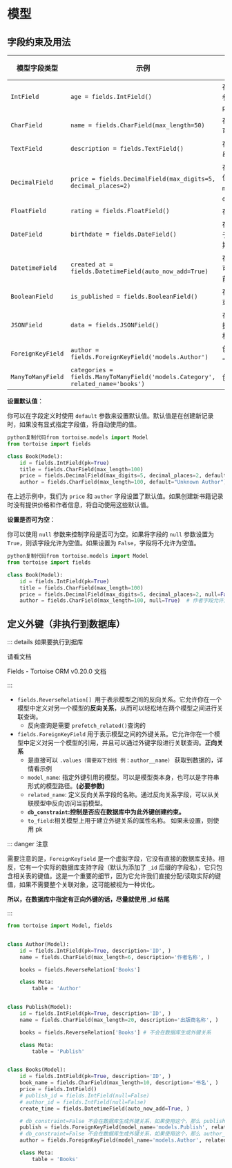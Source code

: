 # 模型

## 字段约束及用法

| 模型字段类型      | 示例                                                         | 说明                                                         | 可传入的参数和约束             |
| ----------------- | ------------------------------------------------------------ | ------------------------------------------------------------ | ------------------------------ |
| `IntField`        | `age = fields.IntField()`                                    | 存储整数值，可选参数如 `unique` 和 `pk` 用于约束。           | `unique`, `pk`                 |
| `CharField`       | `name = fields.CharField(max_length=50)`                     | 存储文本字符串，可设置最大长度。                             | `max_length`, `unique`         |
| `TextField`       | `description = fields.TextField()`                           | 存储长文本字符串，不限制长度。                               | `n/a`                          |
| `DecimalField`    | `price = fields.DecimalField(max_digits=5, decimal_places=2)` | 存储精确的小数值，需要设置 `max_digits` 和 `decimal_places`。 | `max_digits`, `decimal_places` |
| `FloatField`      | `rating = fields.FloatField()`                               | 存储浮点数值。                                               | `n/a`                          |
| `DateField`       | `birthdate = fields.DateField()`                             | 存储日期，通常用于生日或事件日期。                           | `n/a`                          |
| `DatetimeField`   | `created_at = fields.DatetimeField(auto_now_add=True)`       | 存储日期和时间，可设置自动添加当前日期时间。                 | `auto_now_add`                 |
| `BooleanField`    | `is_published = fields.BooleanField()`                       | 存储布尔值（True 或 False）。                                | `n/a`                          |
| `JSONField`       | `data = fields.JSONField()`                                  | 存储 JSON 数据，通常用于非结构化数据。                       | `n/a`                          |
| `ForeignKeyField` | `author = fields.ForeignKeyField('models.Author')`           | 创建外键关联到另一个模型。                                   | `related_name`                 |
| `ManyToManyField` | `categories = fields.ManyToManyField('models.Category', related_name='books')` | 创建多对多关系。                                             | `related_name`                 |



**设置默认值**：

你可以在字段定义时使用 `default` 参数来设置默认值。默认值是在创建新记录时，如果没有显式指定字段值，将自动使用的值。

```python
python复制代码from tortoise.models import Model
from tortoise import fields

class Book(Model):
    id = fields.IntField(pk=True)
    title = fields.CharField(max_length=100)
    price = fields.DecimalField(max_digits=5, decimal_places=2, default=0.00)  # 设置默认价格为 0.00
    author = fields.CharField(max_length=100, default="Unknown Author")  # 设置默认作者为 "Unknown Author"
```

在上述示例中，我们为 `price` 和 `author` 字段设置了默认值。如果创建新书籍记录时没有提供价格和作者信息，将自动使用这些默认值。

**设置是否可为空**：

你可以使用 `null` 参数来控制字段是否可为空。如果将字段的 `null` 参数设置为 `True`，则该字段允许为空值。如果设置为 `False`，字段将不允许为空值。

```python
python复制代码from tortoise.models import Model
from tortoise import fields

class Book(Model):
    id = fields.IntField(pk=True)
    title = fields.CharField(max_length=100)
    price = fields.DecimalField(max_digits=5, decimal_places=2, null=False)  # 价格字段不允许为空
    author = fields.CharField(max_length=100, null=True)  # 作者字段允许为空
```



## 定义外键（非执行到数据库）

::: details 如果要执行到据库

请看文档

Fields - Tortoise ORM v0.20.0 文档

:::



- `fields.ReverseRelation[] `用于表示模型之间的反向关系。它允许你在一个模型中定义对另一个模型的**反向关系**，从而可以轻松地在两个模型之间进行关联查询。
  - 反向查询是需要 `prefetch_related()`查询的
- `fields.ForeignKeyField` 用于表示模型之间的外键关系。它允许你在一个模型中定义对另一个模型的引用，并且可以通过外键字段进行关联查询。**正向关系**
  - 是直接可以 `.values（需要双下划线 例：author__name）` 获取到数据的，详情看示例
  - `model_name`: 指定外键引用的模型。可以是模型类本身，也可以是字符串形式的模型路径。**(必要参数)**
  - `related_name`: 定义反向关系字段的名称。通过反向关系字段，可以从关联模型中反向访问当前模型。
  - **`db_constraint`:控制是否应在数据库中为此外键创建约束。**
  - `to_field`:相关模型上用于建立外键关系的属性名称。 如果未设置，则使用 pk

::: danger 注意

需要注意的是，`ForeignKeyField` 是一个虚拟字段，它没有直接的数据库支持。相反，它有一个实际的数据库支持字段（默认为添加了 `_id` 后缀的字段名），它只包含相关表的键值。这是一个重要的细节，因为它允许我们直接分配/读取实际的键值，如果不需要整个关联对象，这可能被视为一种优化。

**所以，在数据库中指定有正向外键的话，尽量就使用 _id 结尾**

:::

``` python {8,18,33,35}
from tortoise import Model, fields


class Author(Model):
    id = fields.IntField(pk=True, description='ID', )
    name = fields.CharField(max_length=6, description='作者名称', )

    books = fields.ReverseRelation['Books']

    class Meta:
        table = 'Author'


class Publish(Model):
    id = fields.IntField(pk=True, description='ID', )
    name = fields.CharField(max_length=20, description='出版商名称', )

    books = fields.ReverseRelation['Books'] # 不会在数据库生成外键关系

    class Meta:
        table = 'Publish'


class Books(Model):
    id = fields.IntField(pk=True, description='ID', )
    book_name = fields.CharField(max_length=10, description='书名', )
    price = fields.IntField()
    # publish_id = fields.IntField(null=False)
    # author_id = fields.IntField(null=False)
    create_time = fields.DatetimeField(auto_now_add=True, )

    # db_constraint=False 不会在数据库生成外键关系，如果使用这个，那么 publish_id 需要删除。数据库中的不要删除！而且新增时候，还是使用 publish_id 字段
    publish = fields.ForeignKeyField(model_name='models.Publish', related_name='books',db_constraint=False, description='出版社', )
    # db_constraint=False 不会在数据库生成外键关系，如果使用这个，那么 author_id 需要删除。数据库中的不要删除！而且新增时候，还是使用 author_id 字段
    author = fields.ForeignKeyField(model_name='models.Author', related_name='books',db_constraint=False, description='作者名称')

    class Meta:
        table = 'Books'


```






